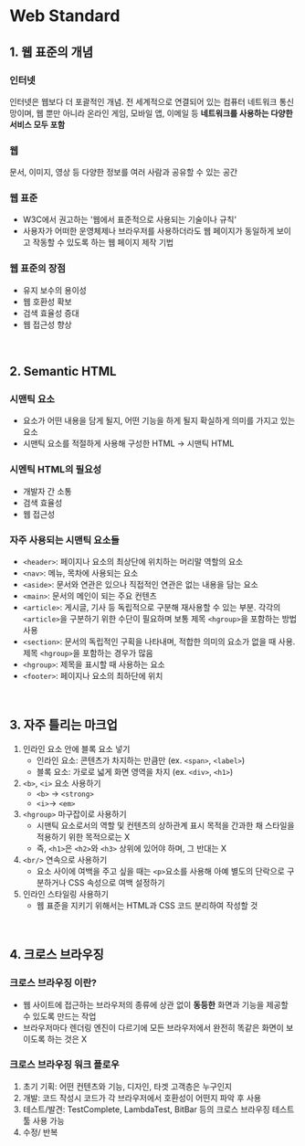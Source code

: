# Web Standard

## 1. 웹 표준의 개념

### 인터넷

인터넷은 웹보다 더 포괄적인 개념. 전 세계적으로 연결되어 있는 컴퓨터 네트워크 통신망이며, 웹 뿐만 아니라 온라인 게임, 모바일 앱, 이메일 등 **네트워크를 사용하는 다양한 서비스 모두 포함**

### 웹

문서, 이미지, 영상 등 다양한 정보를 여러 사람과 공유할 수 있는 공간

### 웹 표준

- W3C에서 권고하는 '웹에서 표준적으로 사용되는 기술이나 규칙'
- 사용자가 어떠한 운영체제나 브라우저를 사용하더라도 웹 페이지가 동일하게 보이고 작동할 수 있도록 하는 웹 페이지 제작 기법

### 웹 표준의 장점

- 유지 보수의 용이성
- 웹 호환성 확보
- 검색 효율성 증대
- 웹 접근성 향상

<br/>

## 2. Semantic HTML

### 시맨틱 요소

- 요소가 어떤 내용을 담게 될지, 어떤 기능을 하게 될지 확실하게 의미를 가지고 있는 요소
- 시맨틱 요소를 적절하게 사용해 구성한 HTML → 시맨틱 HTML

### 시멘틱 HTML의 필요성

- 개발자 간 소통
- 검색 효율성
- 웹 접근성

### 자주 사용되는 시맨틱 요소들

- `<header>`: 페이지나 요소의 최상단에 위치하는 머리말 역할의 요소
- `<nav>`: 메뉴, 목차에 사용되는 요소
- `<aside>`: 문서와 연관은 있으나 직접적인 연관은 없는 내용을 담는 요소
- `<main>`: 문서의 메인이 되는 주요 컨텐츠
- `<article>`: 게시글, 기사 등 독립적으로 구분해 재사용할 수 있는 부분. 각각의 `<article>`을 구분하기 위한 수단이 필요하며 보통 제목 `<hgroup>`을 포함하는 방법 사용
- `<section>`: 문서의 독립적인 구획을 나타내며, 적합한 의미의 요소가 없을 때 사용. 제목 `<hgroup>`을 포함하는 경우가 많음
- `<hgroup>`: 제목을 표시할 때 사용하는 요소
- `<footer>`: 페이지나 요소의 최하단에 위치

<br/>

## 3. 자주 틀리는 마크업

1. 인라인 요소 안에 블록 요소 넣기
   - 인라인 요소: 콘텐츠가 차지하는 만큼만 (ex. `<span>`, `<label>`)
   - 블록 요소: 가로로 넓게 화면 영역을 차지 (ex. `<div>`, `<h1>`)
2. `<b>`, `<i>` 요소 사용하기
   - `<b>` → `<strong>`
   - `<i>`→ `<em>`
3. `<hgroup>` 마구잡이로 사용하기
   - 시맨틱 요소로서의 역할 및 컨텐츠의 상하관계 표시 목적을 간과한 채 스타일을 적용하기 위한 목적으로는 X
   - 즉, `<h1>`은 `<h2>`와 `<h3>` 상위에 있어야 하며, 그 반대는 X
4. `<br/>` 연속으로 사용하기
   - 요소 사이에 여백을 주고 싶을 때는 `<p>`요소를 사용해 아예 별도의 단락으로 구분하거나 CSS 속성으로 여백 설정하기
5. 인라인 스타일링 사용하기
   - 웹 표준을 지키기 위해서는 HTML과 CSS 코드 분리하여 작성할 것

<br/>

## 4. 크로스 브라우징

### 크로스 브라우징 이란?

- 웹 사이트에 접근하는 브라우저의 종류에 상관 없이 **동등한** 화면과 기능을 제공할 수 있도록 만드는 작업
- 브라우저마다 렌더링 엔진이 다르기에 모든 브라우저에서 완전히 똑같은 화면이 보이도록 하는 것은 X

### 크로스 브라우징 워크 플로우

  1. 초기 기획: 어떤 컨텐츠와 기능, 디자인, 타겟 고객층은 누구인지
  2. 개발: 코드 작성시 코드가 각 브라우저에서 호환성이 어떤지 파악 후 사용
  3. 테스트/발견: TestComplete, LambdaTest, BitBar 등의 크로스 브라우징 테스트 툴 사용 가능
  4. 수정/ 반복
